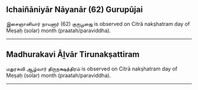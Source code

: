## Ichaiñāniyār Nāyanār (62) Gurupūjai
இசைஞானியார் நாயனார் (62) குருபூஜை is observed on Citrā nakṣhatram day of Meṣaḥ (solar) month (praatah/paraviddha).



---
## Madhurakavi Āḽvār Tirunakṣattiram
மதுரகவி ஆழ்வார் திருநக்ஷத்திரம் is observed on Citrā nakṣhatram day of Meṣaḥ (solar) month (praatah/paraviddha).



---
